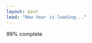 ```yaml
---
layout: post
lead: "New Year is loading..."
---
```


<div class="progress">
  <div class="progress-bar" aria-valuenow="99" aria-valuemin="0" aria-valuemax="100" style="width: 99%" role="progressbar">
    <span class="sr-only">99% complete</span>
  </div>
</div>